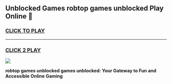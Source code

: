 
## Unblocked Games robtop games unblocked Play Online 👋
<h3>
<a href="https://news.freeplayer.one?title=robtop_games_unblocked&ref=17F">CLICK TO PLAY</a></h3>
<hr>

<h3>
<a href="https://news.freeplayer.one?title=robtop_games_unblocked&ref=17F">CLICK 2 PLAY</a>
  
</h3>

<a href="https://news.freeplayer.one?title=robtop_games_unblocked&ref=17F/"><img src="https://clearcache.store/games.png"></a>


**robtop games unblocked games unblocked: Your Gateway to Fun and Accessible Online Gaming**
